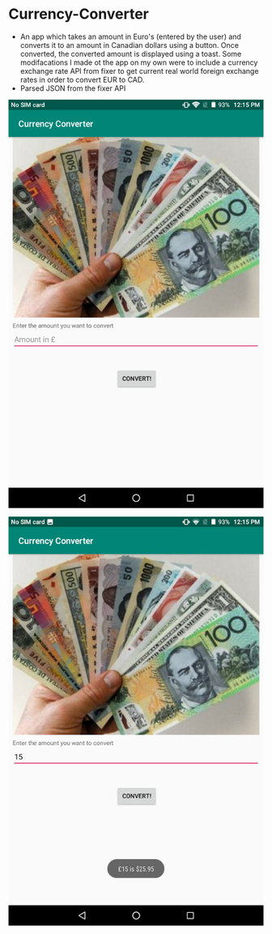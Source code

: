 # Currency-Converter
- An app which takes an amount in Euro's (entered by the user) and converts it to an amount in Canadian dollars using a button. Once converted, the converted amount is displayed using a toast. Some modifacations I made ot the app on my own were to include a currency exchange rate API from fixer to get current real world foreign exchange rates in order to convert EUR to CAD.
- Parsed JSON from the fixer API

![alt text](screenshots/CurrencyConverter1.png "Description goes here")

![alt text](screenshots/CurrencyConverter2.png "Description goes here")
